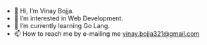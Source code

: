 - 👋 Hi, I’m Vinay Bojja.
- 👀 I’m interested in Web Development.
- 🌱 I’m currently learning Go Lang.
- 📫 How to reach me by e-mailing me vinay.bojja321@gmail.com

<!---
vinay-bojja/vinay-bojja is a ✨ special ✨ repository because its `README.md` (this file) appears on your GitHub profile.
You can click the Preview link to take a look at your changes.
--->
